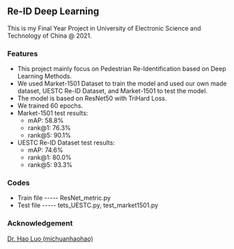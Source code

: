 ## Re-ID Deep Learning

This is my Final Year Project in University of Electronic Science and Technology of China @ 2021.

### Features

- This project mainly focus on Pedestrian Re-Identification based on Deep Learning Methods.
- We used Market-1501 Dataset to train the model and used our own made dataset, UESTC Re-ID Dataset, and Market-1501 to test the model.
- The model is based on ResNet50 with TriHard Loss. 
- We trained 60 epochs.
- Market-1501 test results:
  - mAP: 58.8%
  - rank@1: 76.3%
  - rank@5: 90.1%
- UESTC Re-ID Dataset test results:
  - mAP: 74.6%
  - rank@1: 80.0%
  - rank@5: 93.3%

### Codes

- Train file ----- ResNet_metric.py
- Test file ----- tets_UESTC.py, test_market1501.py

### Acknowledgement

[Dr. Hao Luo (michuanhaohao)](https://github.com/michuanhaohao)
